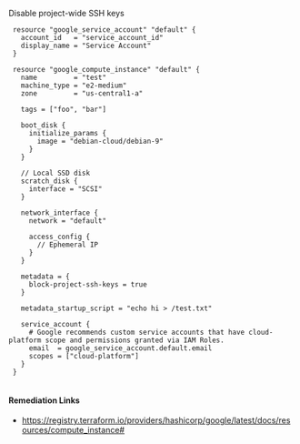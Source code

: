 
Disable project-wide SSH keys

```hcl
 resource "google_service_account" "default" {
   account_id   = "service_account_id"
   display_name = "Service Account"
 }
 
 resource "google_compute_instance" "default" {
   name         = "test"
   machine_type = "e2-medium"
   zone         = "us-central1-a"
 
   tags = ["foo", "bar"]
 
   boot_disk {
     initialize_params {
       image = "debian-cloud/debian-9"
     }
   }
 
   // Local SSD disk
   scratch_disk {
     interface = "SCSI"
   }
 
   network_interface {
     network = "default"
 
     access_config {
       // Ephemeral IP
     }
   }
 
   metadata = {
     block-project-ssh-keys = true
   }
 
   metadata_startup_script = "echo hi > /test.txt"
 
   service_account {
     # Google recommends custom service accounts that have cloud-platform scope and permissions granted via IAM Roles.
     email  = google_service_account.default.email
     scopes = ["cloud-platform"]
   }
 }
 
```

#### Remediation Links
 - https://registry.terraform.io/providers/hashicorp/google/latest/docs/resources/compute_instance#


